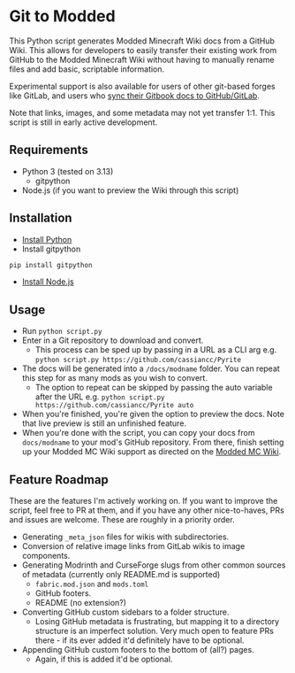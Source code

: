 # Git to Modded

This Python script generates Modded Minecraft Wiki docs from a GitHub Wiki. This allows for developers to easily transfer their existing work from GitHub to the Modded Minecraft Wiki without having to manually rename files and add basic, scriptable information.

Experimental support is also available for users of other git-based forges like GitLab, and users who [sync their Gitbook docs to GitHub/GitLab](https://docs.gitbook.com/getting-started/git-sync).

Note that links, images, and some metadata may not yet transfer 1:1. This script is still in early active development.

## Requirements
- Python 3 (tested on 3.13)
    - gitpython
- Node.js (if you want to preview the Wiki through this script)

## Installation

- [Install Python](https://www.python.org/downloads/)
- Install gitpython
```bash
pip install gitpython
```
- [Install Node.js](https://nodejs.org/en/download)

## Usage
- Run `python script.py`
- Enter in a Git repository to download and convert.
    - This process can be sped up by passing in a URL as a CLI arg e.g. `python script.py https://github.com/cassiancc/Pyrite`
- The docs will be generated into a `/docs/modname` folder. You can repeat this step for as many mods as you wish to convert.
    - The option to repeat can be skipped by passing the auto variable after the URL e.g. `python script.py https://github.com/cassiancc/Pyrite auto`
- When you're finished, you're given the option to preview the docs. Note that live preview is still an unfinished feature.
- When you're done with the script, you can copy your docs from `docs/modname` to your mod's GitHub repository. From there, finish setting up your Modded MC Wiki support as directed on the [Modded MC Wiki](https://moddedmc.wiki/en/about/devs).

## Feature Roadmap

These are the features I'm actively working on. If you want to improve the script, feel free to PR at them, and if you have any other nice-to-haves, PRs and issues are welcome. These are roughly in a priority order.

- Generating `_meta_json` files for wikis with subdirectories.
- Conversion of relative image links from GitLab wikis to image components.
- Generating Modrinth and CurseForge slugs from other common sources of metadata (currently only README.md is supported)
    - `fabric.mod.json` and `mods.toml`
    - GitHub footers.
    - README (no extension?)
- Converting GitHub custom sidebars to a folder structure.
    - Losing GitHub metadata is frustrating, but mapping it to a directory structure is an imperfect solution. Very much open to feature PRs there - if its ever added it'd definitely have to be optional.
- Appending GitHub custom footers to the bottom of (all?) pages.
    - Again, if this is added it'd be optional.